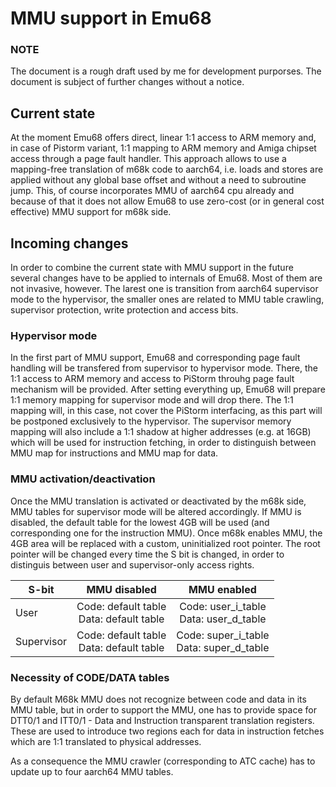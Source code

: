 # MMU support in Emu68

### NOTE

The document is a rough draft used by me for development purporses. The document is subject of further changes without a notice.

## Current state

At the moment Emu68 offers direct, linear 1:1 access to ARM memory and, in case of Pistorm variant, 1:1 mapping to ARM memory and Amiga chipset access through a page fault handler. This approach allows to use a mapping-free translation of m68k code to aarch64, i.e. loads and stores are applied without any global base offset and without a need to subroutine jump. This, of course incorporates MMU of aarch64 cpu already and because of that it does not allow Emu68 to use zero-cost (or in general cost effective) MMU support for m68k side.

## Incoming changes

In order to combine the current state with MMU support in the future several changes have to be applied to internals of Emu68. Most of them are not invasive, however. The larest one is transition from aarch64 supervisor mode to the hypervisor, the smaller ones are related to MMU table crawling, supervisor protection, write protection and access bits.

### Hypervisor mode

In the first part of MMU support, Emu68 and corresponding page fault handling will be transfered from supervisor to hypervisor mode. There, the 1:1 access to ARM memory and access to PiStorm throuhg page fault mechanism will be provided. After setting everything up, Emu68 will prepare 1:1 memory mapping for supervisor mode and will drop there. The 1:1 mapping will, in this case, not cover the PiStorm interfacing, as this part will be postponed exclusively to the hypervisor. The supervisor memory mapping will also include a 1:1 shadow at higher addresses (e.g. at 16GB) which will be used for instruction fetching, in order to distinguish between MMU map for instructions and MMU map for data.

### MMU activation/deactivation

Once the MMU translation is activated or deactivated by the m68k side, MMU tables for supervisor mode will be altered accordingly. If MMU is disabled, the default table for the lowest 4GB will be used (and corresponding one for the instruction MMU). Once m68k enables MMU, the 4GB area will be replaced with a custom, uninitialized root pointer. The root pointer will be changed every time the S bit is changed, in order to distinguis between user and supervisor-only access rights.

| S-bit | MMU disabled | MMU enabled |
| ---------- | :----: | :----: |
| User       | Code: default table<br />Data: default table | Code: user_i_table<br />Data: user_d_table |
| Supervisor | Code: default table<br />Data: default table | Code: super_i_table<br />Data: super_d_table |

### Necessity of CODE/DATA tables

By default M68k MMU does not recognize between code and data in its MMU table, but in order to support the MMU, one has to provide space for DTT0/1 and ITT0/1 - Data and Instruction transparent translation registers. These are used to introduce two regions each for data in instruction fetches which are 1:1 translated to physical addresses.

As a consequence the MMU crawler (corresponding to ATC cache) has to update up to four aarch64 MMU tables.



